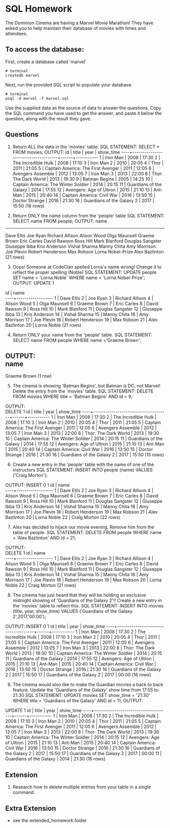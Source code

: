 # SQL Homework

The Dominion Cinema are having a Marvel Movie Marathon! They have asked you to help maintain their database of movies with times and attendees.

## To access the database:

First, create a database called 'marvel'

```
# terminal
createdb marvel
```

Next, run the provided SQL script to populate your database:

```
# terminal
psql -d marvel -f marvel.sql
```

Use the supplied data as the source of data to answer the questions.  Copy the SQL command you have used to get the answer, and paste it below the question, along with the result they gave.

## Questions

1. Return ALL the data in the 'movies' table.
SQL STATEMENT: SELECT * FROM movies;
OUTPUT: 
id |                title                | year | show_time 
----+-------------------------------------+------+-----------
  1 | Iron Man                            | 2008 | 17:30
  2 | The Incredible Hulk                 | 2008 | 17:10
  3 | Iron Man 2                          | 2010 | 20:05
  4 | Thor                                | 2011 | 21:05
  5 | Captain America: The First Avenger  | 2011 | 12:05
  6 | Avengers Assemble                   | 2012 | 13:05
  7 | Iron Man 3                          | 2013 | 22:00
  8 | Thor: The Dark World                | 2013 | 19:30
  9 | Batman Begins                       | 2005 | 14:25
 10 | Captain America: The Winter Soldier | 2014 | 20:15
 11 | Guardians of the Galaxy             | 2014 | 17:55
 12 | Avengers: Age of Ultron             | 2015 | 21:10
 13 | Ant-Man                             | 2015 | 20:40
 14 | Captain America: Civil War          | 2016 | 13:50
 15 | Doctor Strange                      | 2016 | 21:30
 16 | Guardians of the Galaxy 2           | 2017 | 15:50
(16 rows)

2. Return ONLY the name column from the 'people' table
SQL STATEMENT: SELECT name FROM people;
OUTPUT:
       name        
-------------------
 Dave Ellis
 Joe Ryan
 Richard Allison
 Alison Wood
 Olga Maunsell
 Graeme Brown
 Eric Carles
 David Rawson
 Ross Hill
 Mark Blanford
 Douglas Sangster
 Giuseppe Ibba
 Kris Anderson
 Vishal Sharma
 Manny Chita
 Amy Morrison
 Joe Plevin
 Robert Henderson
 Max Robson
 Lorna Nobel-Prize
 Alex Bazlinton
(21 rows)

3. Oops! Someone at CodeClan spelled Lorna's name wrong! Change it to reflect the proper spelling (Noble)
SQL STATEMENT:  UPDATE people SET name = 'Lorna Noble' WHERE name = 'Lorna Nobel-Prize';
OUTPUT:
UPDATE 1

 id |       name       
----+------------------
  1 | Dave Ellis
  2 | Joe Ryan
  3 | Richard Allison
  4 | Alison Wood
  5 | Olga Maunsell
  6 | Graeme Brown
  7 | Eric Carles
  8 | David Rawson
  9 | Ross Hill
 10 | Mark Blanford
 11 | Douglas Sangster
 12 | Giuseppe Ibba
 13 | Kris Anderson
 14 | Vishal Sharma
 15 | Manny Chita
 16 | Amy Morrison
 17 | Joe Plevin
 18 | Robert Henderson
 19 | Max Robson
 21 | Alex Bazlinton
 20 | Lorna Noble
(21 rows)


4. Return ONLY your name from the 'people' table.
SQL STATEMENT: SELECT name FROM people WHERE name ='Graeme Brown'; 

OUTPUT:  
     name     
--------------
 Graeme Brown
(1 row)


5. The cinema is showing 'Batman Begins', but Batman is DC, not Marvel! Delete the entry from the 'movies' table.
SQL STATEMENT: DELETE FROM movies WHERE title = 'Batman Begins' AND id = 9;

OUTPUT:  
DELETE 1
 id |                title                | year | show_time 
----+-------------------------------------+------+-----------
  1 | Iron Man                            | 2008 | 17:30
  2 | The Incredible Hulk                 | 2008 | 17:10
  3 | Iron Man 2                          | 2010 | 20:05
  4 | Thor                                | 2011 | 21:05
  5 | Captain America: The First Avenger  | 2011 | 12:05
  6 | Avengers Assemble                   | 2012 | 13:05
  7 | Iron Man 3                          | 2013 | 22:00
  8 | Thor: The Dark World                | 2013 | 19:30
 10 | Captain America: The Winter Soldier | 2014 | 20:15
 11 | Guardians of the Galaxy             | 2014 | 17:55
 12 | Avengers: Age of Ultron             | 2015 | 21:10
 13 | Ant-Man                             | 2015 | 20:40
 14 | Captain America: Civil War          | 2016 | 13:50
 15 | Doctor Strange                      | 2016 | 21:30
 16 | Guardians of the Galaxy 2           | 2017 | 15:50
(15 rows)


6. Create a new entry in the 'people' table with the name of one of the instructors
SQL STATEMENT: INSERT INTO people (name) VALUES ('Craig Morton');


OUTPUT:
INSERT 0 1
 id |       name       
----+------------------
  1 | Dave Ellis
  2 | Joe Ryan
  3 | Richard Allison
  4 | Alison Wood
  5 | Olga Maunsell
  6 | Graeme Brown
  7 | Eric Carles
  8 | David Rawson
  9 | Ross Hill
 10 | Mark Blanford
 11 | Douglas Sangster
 12 | Giuseppe Ibba
 13 | Kris Anderson
 14 | Vishal Sharma
 15 | Manny Chita
 16 | Amy Morrison
 17 | Joe Plevin
 18 | Robert Henderson
 19 | Max Robson
 21 | Alex Bazlinton
 20 | Lorna Noble
 22 | Craig Morton
(22 rows)

7. Alex has decided to hijack our movie evening, Remove him from the table of people.
SQL STATEMENT:  DELETE FROM people WHERE name = 'Alex Bazlinton' AND id = 21;

OUTPUT:  
DELETE 1
 id |       name       
----+------------------
  1 | Dave Ellis
  2 | Joe Ryan
  3 | Richard Allison
  4 | Alison Wood
  5 | Olga Maunsell
  6 | Graeme Brown
  7 | Eric Carles
  8 | David Rawson
  9 | Ross Hill
 10 | Mark Blanford
 11 | Douglas Sangster
 12 | Giuseppe Ibba
 13 | Kris Anderson
 14 | Vishal Sharma
 15 | Manny Chita
 16 | Amy Morrison
 17 | Joe Plevin
 18 | Robert Henderson
 19 | Max Robson
 20 | Lorna Noble
 22 | Craig Morton
(21 rows)



8. The cinema has just heard that they will be holding an exclusive midnight showing of 'Guardians of the Galaxy 2'!! Create a new entry in the 'movies' table to reflect this.
SQL STATEMENT: INSERT INTO movies (title, year, show_time) VALUES ('Guardians of the Galaxy 2',2017,'00:00');

OUTPUT:
INSERT 0 1
 id |                title                | year | show_time 
----+-------------------------------------+------+-----------
  1 | Iron Man                            | 2008 | 17:30
  2 | The Incredible Hulk                 | 2008 | 17:10
  3 | Iron Man 2                          | 2010 | 20:05
  4 | Thor                                | 2011 | 21:05
  5 | Captain America: The First Avenger  | 2011 | 12:05
  6 | Avengers Assemble                   | 2012 | 13:05
  7 | Iron Man 3                          | 2013 | 22:00
  8 | Thor: The Dark World                | 2013 | 19:30
 10 | Captain America: The Winter Soldier | 2014 | 20:15
 11 | Guardians of the Galaxy             | 2014 | 17:55
 12 | Avengers: Age of Ultron             | 2015 | 21:10
 13 | Ant-Man                             | 2015 | 20:40
 14 | Captain America: Civil War          | 2016 | 13:50
 15 | Doctor Strange                      | 2016 | 21:30
 16 | Guardians of the Galaxy 2           | 2017 | 15:50
 17 | Guardians of the Galaxy 2           | 2017 | 00:00
(16 rows)

9. The cinema would also like to make the Guardian movies a back to back feature. Update the 'Guardians of the Galaxy' show time from 17:55 to 21:30
SQL STATEMENT: UPDATE movies SET show_time = '21:30' WHERE title = 'Guardians of the Galaxy' AND id = 11;
OUTPUT:  

UPDATE 1
 id |                title                | year | show_time 
----+-------------------------------------+------+-----------
  1 | Iron Man                            | 2008 | 17:30
  2 | The Incredible Hulk                 | 2008 | 17:10
  3 | Iron Man 2                          | 2010 | 20:05
  4 | Thor                                | 2011 | 21:05
  5 | Captain America: The First Avenger  | 2011 | 12:05
  6 | Avengers Assemble                   | 2012 | 13:05
  7 | Iron Man 3                          | 2013 | 22:00
  8 | Thor: The Dark World                | 2013 | 19:30
 10 | Captain America: The Winter Soldier | 2014 | 20:15
 12 | Avengers: Age of Ultron             | 2015 | 21:10
 13 | Ant-Man                             | 2015 | 20:40
 14 | Captain America: Civil War          | 2016 | 13:50
 15 | Doctor Strange                      | 2016 | 21:30
 16 | Guardians of the Galaxy 2           | 2017 | 15:50
 17 | Guardians of the Galaxy 2           | 2017 | 00:00
 11 | Guardians of the Galaxy             | 2014 | 21:30
(16 rows)

## Extension

1. Research how to delete multiple entries from your table in a single command.

## Extra Extension

- see the extended_homework folder
